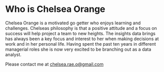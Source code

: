 # Who is Chelsea Orange
Chelsea Orange is a motivated go getter who enjoys learning and challenges. Chelseas philosophy is that a positive attitude and a focus on success will help project a team to new heights. The insights data brings has always been a key focus and interest to her when making decisions at work and in her personal life. Having spent the past ten years in different managerial roles she is now very excited to be branching out as a data analyst.

Please contact me at chelsea.rae.o@gmail.com

